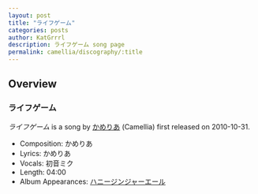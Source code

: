 ```yaml
---
layout: post
title: "ライフゲーム"
categories: posts
author: KatGrrrl
description: ライフゲーム song page
permalink: camellia/discography/:title
---
```


## Overview

### ライフゲーム

*ライフゲーム* is a song by [かめりあ](/camellia) (Camellia) first released on 2010-10-31.

* Composition: かめりあ
* Lyrics: かめりあ
* Vocals: 初音ミク
* Length: 04:00
* Album Appearances: [ハニージンジャーエール](/camellia/albums/honey-ginjer-ale)
